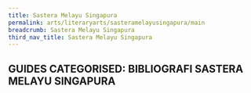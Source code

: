 ```yaml
---
title: Sastera Melayu Singapura
permalink: arts/literaryarts/sasteramelayusingapura/main
breadcrumb: Sastera Melayu Singapura
third_nav_title: Sastera Melayu Singapura
---
```


## **GUIDES CATEGORISED: BIBLIOGRAFI SASTERA MELAYU SINGAPURA**

